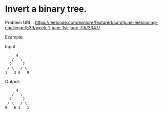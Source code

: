 # Invert a binary tree.

Problem URL : https://leetcode.com/explore/featured/card/june-leetcoding-challenge/539/week-1-june-1st-june-7th/3347/



Example:

Input:

```
     4
   /   \
  2     7
 / \   / \
1   3 6   9
```

Output:

```
     4
   /   \
  7     2
 / \   / \
9   6 3   1
```
